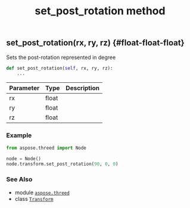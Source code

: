 ﻿---
title: set_post_rotation method
second_title: Aspose.3D for Python via .NET API References
description: 
type: docs
weight: 90
url: /python-net/aspose.threed/transform/set_post_rotation/
is_root: false
---

## set_post_rotation(rx, ry, rz) {#float-float-float}

Sets the post-rotation represented in degree



```python
def set_post_rotation(self, rx, ry, rz):
    ...
```


| Parameter | Type | Description |
| :- | :- | :- |
| rx | float |  |
| ry | float |  |
| rz | float |  |

### Example 


```python
from aspose.threed import Node

node = Node()
node.transform.set_post_rotation(90, 0, 0)

```



### See Also
* module [`aspose.threed`](../../)
* class [`Transform`](/3d/python-net/aspose.threed/transform)
